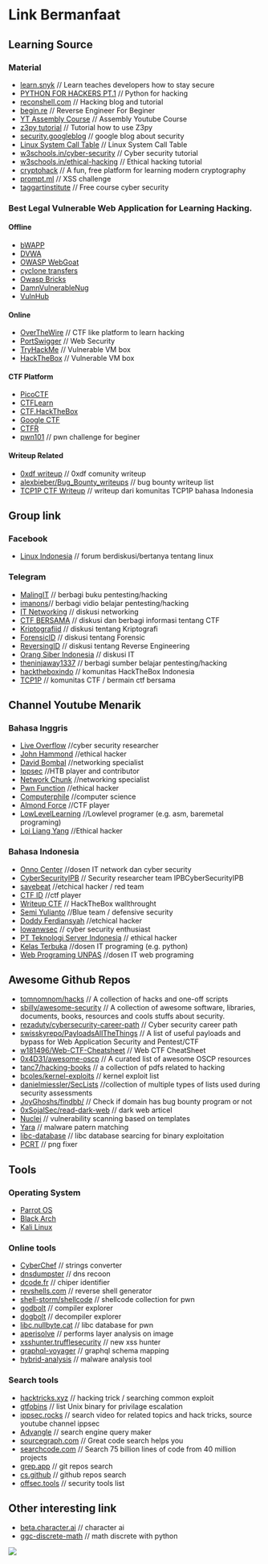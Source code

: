 # Link Bermanfaat

## Learning Source

### Material
- [learn.snyk](https://learn.snyk.io/lessons/) // Learn teaches developers how to stay secure
- [PYTHON FOR HACKERS PT.1](https://drive.google.com/file/d/18zMHrfyiVFIL7KGHI3CTrTi3S5LorEi0/view) // Python for hacking
- [reconshell.com](https://reconshell.com/) // Hacking blog and tutorial
- [begin.re](https://www.begin.re/) // Reverse Engineer For Beginer
- [YT Assembly Course](https://www.youtube.com/playlist?list=PLetF-YjXm-sCH6FrTz4AQhfH6INDQvQSn) // Assembly Youtube Course 
- [z3py tutorial](https://ericpony.github.io/z3py-tutorial/guide-examples.htm) // Tutorial how to use Z3py
- [security.googleblog](https://security.googleblog.com/) // google blog about security
- [Linux System Call Table](https://chromium.googlesource.com/chromiumos/docs/+/HEAD/constants/syscalls.md) // Linux System Call Table
- [w3schools.in/cyber-security](https://www.w3schools.in/cyber-security/tutorials/) // Cyber security tutorial
- [w3schools.in/ethical-hacking](https://www.w3schools.in/ethical-hacking/tutorials/) // Ethical hacking tutorial
- [cryptohack](https://cryptohack.org/) // A fun, free platform for learning modern cryptography 
- [prompt.ml](https://prompt.ml) // XSS challenge
- [taggartinstitute](https://taggartinstitute.org/) // Free course cyber security

### Best Legal Vulnerable Web Application for Learning Hacking.
#### Offline
- [bWAPP](http://www.itsecgames.com/)
- [DVWA](https://dvwa.co.uk/)
- [OWASP WebGoat](https://owasp.org/www-project-webgoat/)
- [cyclone transfers](https://github.com/thedeadrobots/bwa_cyclone_transfers)
- [Owasp Bricks](https://sechow.com/bricks/)
- [DamnVulnerableNug](https://github.com/HakCat-Tech/DamnVulnerableNug)
- [VulnHub](https://www.vulnhub.com/)

#### Online
- [OverTheWire](https://overthewire.org/) // CTF like platform to learn hacking
- [PortSwigger]( https://portswigger.net/) // Web Security
- [TryHackMe](https://tryhackme.com/) // Vulnerable VM box
- [HackTheBox](https://hackthebox.com/) // Vulnerable VM box

#### CTF Platform
- [PicoCTF](https://picoctf.org/) 
- [CTFLearn](https://ctflearn.com/) 
- [CTF.HackTheBox](https://ctf.hackthebox.com/)
- [Google CTF](https://capturetheflag.withgoogle.com/)
- [CTFR](https://rasyidmf.com/)
- [pwn101](https://tryhackme.com/room/pwn101) // pwn challenge for beginer

#### Writeup Related
- [0xdf writeup](https://0xdf.gitlab.io/) // 0xdf comunity writeup
- [alexbieber/Bug_Bounty_writeups](https://github.com/alexbieber/Bug_Bounty_writeups) // bug bounty writeup list
- [TCP1P CTF Writeup](https://github.com/TCP1P/TCP1P_CTF_writeup) // writeup dari komunitas TCP1P bahasa Indonesia

## Group link

### Facebook
- [Linux Indonesia](https://web.facebook.com/groups/linuxidn/) // forum berdiskusi/bertanya tentang linux

### Telegram
- [MalingIT](https://t.me/MalingIT)  // berbagi buku pentesting/hacking
- [imanons](https://t.me/imanons)// berbagi vidio belajar pentesting/hacking
- [IT Networking](https://t.me/IT_Networking) // diskusi networking
- [CTF BERSAMA](https://t.me/ctfbersama) // diskusi dan berbagi informasi tentang CTF
- [Kriptografiid](https://t.me/kriptografiid) // diskusi tentang Kriptografi
- [ForensicID](https://t.me/ForensicaID) // diskusi tentang Forensic
- [ReversingID](https://t.me/ReversingID) // diskusi tentang Reverse Engineering
- [Orang Siber Indonesia](https://t.me/orangsiber) // diskusi IT
- [theninjaway1337](https://t.me/theninjaway1337) // berbagi sumber belajar pentesting/hacking
- [hacktheboxindo](https://t.me/hacktheboxindo) // komunitas HackTheBox Indonesia
- [TCP1P](https://discord.gg/tQBWW2aDDk) // komunitas CTF / bermain ctf bersama

## Channel Youtube Menarik

### Bahasa Inggris
- [Live Overflow](https://www.youtube.com/c/LiveOverflow) //cyber security researcher
- [John Hammond](https://www.youtube.com/c/JohnHammond010) //ethical hacker
- [David Bombal](https://www.youtube.com/c/DavidBombal) //networking specialist
- [Ippsec](https://www.youtube.com/c/ippsec) //HTB player and contributor 
- [Network Chunk](https://www.youtube.com/c/NetworkChuck) //networking specialist
- [Pwn Function](https://www.youtube.com/c/PwnFunction) //ethical hacker
- [Computerphile](https://www.youtube.com/user/Computerphile) //computer science
- [Almond Force](https://www.youtube.com/c/AlmondForce) //CTF player
- [LowLevelLearning](https://www.youtube.com/c/LowLevelLearning/videos) //Lowlevel programer (e.g. asm, baremetal programing)
- [Loi Liang Yang](https://www.youtube.com/c/LoiLiangYang/videos) //Ethical hacker

### Bahasa Indonesia
- [Onno Center](https://www.youtube.com/c/OnnoCenter) //dosen IT network dan cyber security
- [CyberSecurityIPB](https://www.youtube.com/c/CyberSecurityIPB) // Security researcher team IPBCyberSecurityIPB
- [savebeat](https://www.youtube.com/c/savabeat) //etchical hacker / red team
- [CTF ID](https://www.youtube.com/c/CTFID/videos) //ctf player
- [Writeup CTF](https://www.youtube.com/channel/UCRVFC5DDSb89xXmw-qZ8koQ) // HackTheBox wallthrought
- [Semi Yulianto](https://www.youtube.com/c/SemiYulianto) //Blue team / defensive security
- [Doddy Ferdiansyah](https://www.youtube.com/c/DoddyFerdiansyah) //etchical hacker
- [lowanwsec](https://www.youtube.com/channel/UC1A3LU3mEbgJ4P6IEp1BVhg) // cyber security enthusiast
- [PT Teknologi Server Indonesia](https://www.youtube.com/c/PTTeknologiServerIndonesia/videos) // ethical hacker
- [Kelas Terbuka](https://www.youtube.com/c/KelasTerbuka) //dosen IT programing (e.g. python)
- [Web Programing UNPAS](https://www.youtube.com/c/WebProgrammingUNPAS) //dosen IT web programing

## Awesome Github Repos
- [tomnomnom/hacks](https://github.com/tomnomnom/hacks) // A collection of hacks and one-off scripts
- [sbilly/awesome-security](https://github.com/sbilly/awesome-security) // A collection of awesome software, libraries, documents, books, resources and cools stuffs about security.
- [rezaduty/cybersecurity-career-path](https://github.com/rezaduty/cybersecurity-career-path) // Cyber security career path
- [swisskyrepo/PayloadsAllTheThings](https://github.com/swisskyrepo/PayloadsAllTheThings) // A list of useful payloads and bypass for Web Application Security and Pentest/CTF
- [w181496/Web-CTF-Cheatsheet](https://github.com/w181496/Web-CTF-Cheatsheet) // Web CTF CheatSheet
- [0x4D31/awesome-oscp](https://github.com/0x4D31/awesome-oscp) // A curated list of awesome OSCP resources
- [tanc7/hacking-books](https://github.com/tanc7/hacking-books) // a collection of pdfs related to hacking
- [bcoles/kernel-exploits](https://github.com/bcoles/kernel-exploits) // kernel exploit list
- [danielmiessler/SecLists](https://github.com/danielmiessler/SecLists) //collection of multiple types of lists used during security assessments
- [JoyGhoshs/findbb/](https://github.com/JoyGhoshs/findbb/) // Check if domain has bug bounty program or not
- [0xSojalSec/read-dark-web](https://github.com/0xSojalSec/read-dark-web) // dark web articel
- [Nuclei](https://github.com/projectdiscovery/nuclei) // vulnerability scanning based on templates
- [Yara](https://github.com/VirusTotal/yara) // malware patern matching
- [libc-database](https://github.com/niklasb/libc-database) // libc database searcing for binary exploitation
- [PCRT](https://github.com/sherlly/PCRT) // png fixer

## Tools

### Operating System
- [Parrot OS](https://www.parrotsec.org/) 
- [Black Arch](https://www.blackarch.org/) 
- [Kali Linux](https://www.kali.org/) 

### Online tools
- [CyberChef](https://gchq.github.io/CyberChef/) // strings converter
- [dnsdumpster](https://dnsdumpster.com/) // dns recoon
- [dcode.fr](https://www.dcode.fr/cipher-identifier) // chiper identifier
- [revshells.com](https://www.revshells.com/) // reverse shell generator
- [shell-storm/shellcode](https://shell-storm.org/shellcode/) // shellcode collection for pwn
- [godbolt](https://godbolt.org/) // compiler explorer
- [dogbolt](https://dogbolt.org/) // decompiler explorer
- [libc.nullbyte.cat](https://libc.nullbyte.cat/) // libc database for pwn
- [aperisolve](https://www.aperisolve.com/) // performs layer analysis on image
- [xsshunter.trufflesecurity](https://xsshunter.trufflesecurity.com/) // new xss hunter
- [graphql-voyager](https://ivangoncharov.github.io/graphql-voyager/) // graphql schema mapping
- [hybrid-analysis](https://www.hybrid-analysis.com/) // malware analysis tool

### Search tools
- [hacktricks.xyz](https://book.hacktricks.xyz/welcome/readme) // hacking trick / searching common exploit
- [gtfobins](https://gtfobins.github.io/) // list Unix binary for privilage escalation
- [ippsec.rocks](https://ippsec.rocks/) // search video for related topics and hack tricks, source youtube channel ippsec
- [Advangle](http://advangle.com/) // search engine query maker
- [sourcegraph.com](https://sourcegraph.com/) // Great code search helps you
- [searchcode.com](https://searchcode.com) // Search 75 billion lines of code from 40 million projects
- [grep.app](https://grep.app/) // git repos search
- [cs.github](https://cs.github.com/) // github repos search
- [offsec.tools](https://offsec.tools/) // security tools list

## Other interesting link
- [beta.character.ai](https://beta.character.ai/) // character ai
- [ggc-discrete-math](https://ggc-discrete-math.github.io/) // math discrete with python

![](https://raw.githubusercontent.com/dimasma0305/Cyber-Security-Learning-Resources/main/Resource_List/list_search_engine.png)
